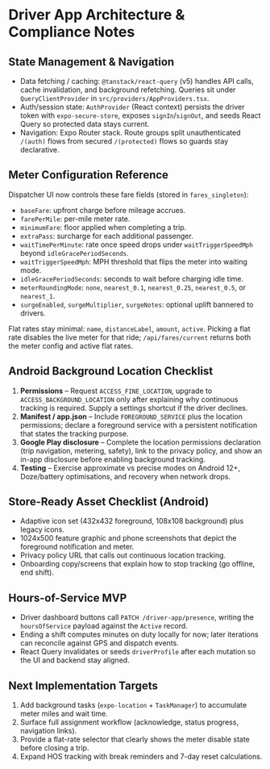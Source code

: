# Driver App Architecture & Compliance Notes

## State Management & Navigation
- Data fetching / caching: `@tanstack/react-query` (v5) handles API calls, cache invalidation, and background refetching. Queries sit under `QueryClientProvider` in `src/providers/AppProviders.tsx`.
- Auth/session state: `AuthProvider` (React context) persists the driver token with `expo-secure-store`, exposes `signIn`/`signOut`, and seeds React Query so protected data stays current.
- Navigation: Expo Router stack. Route groups split unauthenticated `/(auth)` flows from secured `/(protected)` flows so guards stay declarative.

## Meter Configuration Reference
Dispatcher UI now controls these fare fields (stored in `fares_singleton`):
- `baseFare`: upfront charge before mileage accrues.
- `farePerMile`: per-mile meter rate.
- `minimumFare`: floor applied when completing a trip.
- `extraPass`: surcharge for each additional passenger.
- `waitTimePerMinute`: rate once speed drops under `waitTriggerSpeedMph` beyond `idleGracePeriodSeconds`.
- `waitTriggerSpeedMph`: MPH threshold that flips the meter into waiting mode.
- `idleGracePeriodSeconds`: seconds to wait before charging idle time.
- `meterRoundingMode`: `none`, `nearest_0.1`, `nearest_0.25`, `nearest_0.5`, or `nearest_1`.
- `surgeEnabled`, `surgeMultiplier`, `surgeNotes`: optional uplift bannered to drivers.

Flat rates stay minimal: `name`, `distanceLabel`, `amount`, `active`. Picking a flat rate disables the live meter for that ride; `/api/fares/current` returns both the meter config and active flat rates.

## Android Background Location Checklist
1. **Permissions** – Request `ACCESS_FINE_LOCATION`, upgrade to `ACCESS_BACKGROUND_LOCATION` only after explaining why continuous tracking is required. Supply a settings shortcut if the driver declines.
2. **Manifest / app.json** – Include `FOREGROUND_SERVICE` plus the location permissions; declare a foreground service with a persistent notification that states the tracking purpose.
3. **Google Play disclosure** – Complete the location permissions declaration (trip navigation, metering, safety), link to the privacy policy, and show an in-app disclosure before enabling background tracking.
4. **Testing** – Exercise approximate vs precise modes on Android 12+, Doze/battery optimisations, and recovery when network drops.

## Store-Ready Asset Checklist (Android)
- Adaptive icon set (432x432 foreground, 108x108 background) plus legacy icons.
- 1024x500 feature graphic and phone screenshots that depict the foreground notification and meter.
- Privacy policy URL that calls out continuous location tracking.
- Onboarding copy/screens that explain how to stop tracking (go offline, end shift).

## Hours-of-Service MVP
- Driver dashboard buttons call `PATCH /driver-app/presence`, writing the `hoursOfService` payload against the `Active` record.
- Ending a shift computes minutes on duty locally for now; later iterations can reconcile against GPS and dispatch events.
- React Query invalidates or seeds `driverProfile` after each mutation so the UI and backend stay aligned.

## Next Implementation Targets
1. Add background tasks (`expo-location` + `TaskManager`) to accumulate meter miles and wait time.
2. Surface full assignment workflow (acknowledge, status progress, navigation links).
3. Provide a flat-rate selector that clearly shows the meter disable state before closing a trip.
4. Expand HOS tracking with break reminders and 7-day reset calculations.
